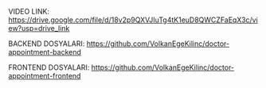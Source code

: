 VIDEO LINK: https://drive.google.com/file/d/18v2p9QXVJIuTg4tK1euD8QWCZFaEqX3c/view?usp=drive_link

BACKEND DOSYALARI: https://github.com/VolkanEgeKilinc/doctor-appointment-backend

FRONTEND DOSYALARI: https://github.com/VolkanEgeKilinc/doctor-appointment-frontend
